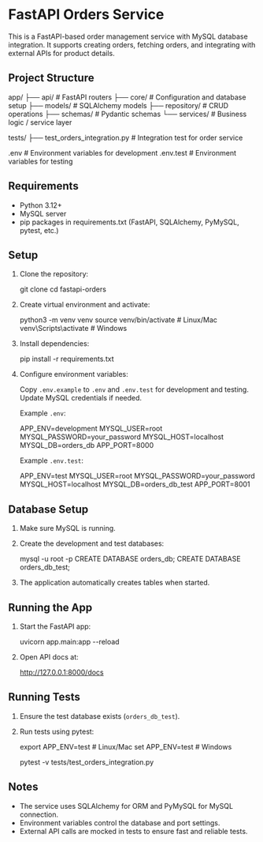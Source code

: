 FastAPI Orders Service
=====================

This is a FastAPI-based order management service with MySQL database integration. 
It supports creating orders, fetching orders, and integrating with external APIs 
for product details.

Project Structure
-----------------
app/
  ├── api/               # FastAPI routers
  ├── core/              # Configuration and database setup
  ├── models/            # SQLAlchemy models
  ├── repository/        # CRUD operations
  ├── schemas/           # Pydantic schemas
  └── services/          # Business logic / service layer

tests/
  ├── test_orders_integration.py  # Integration test for order service

.env                   # Environment variables for development
.env.test              # Environment variables for testing

Requirements
------------
- Python 3.12+
- MySQL server
- pip packages in requirements.txt (FastAPI, SQLAlchemy, PyMySQL, pytest, etc.)

Setup
-----
1. Clone the repository:

   git clone <your-repo-url>
   cd fastapi-orders

2. Create virtual environment and activate:

   python3 -m venv venv
   source venv/bin/activate  # Linux/Mac
   venv\Scripts\activate     # Windows

3. Install dependencies:

   pip install -r requirements.txt

4. Configure environment variables:

   Copy `.env.example` to `.env` and `.env.test` for development and testing.
   Update MySQL credentials if needed.

   Example `.env`:

     APP_ENV=development
     MYSQL_USER=root
     MYSQL_PASSWORD=your_password
     MYSQL_HOST=localhost
     MYSQL_DB=orders_db
     APP_PORT=8000

   Example `.env.test`:

     APP_ENV=test
     MYSQL_USER=root
     MYSQL_PASSWORD=your_password
     MYSQL_HOST=localhost
     MYSQL_DB=orders_db_test
     APP_PORT=8001

Database Setup
--------------
1. Make sure MySQL is running.
2. Create the development and test databases:

   mysql -u root -p
   CREATE DATABASE orders_db;
   CREATE DATABASE orders_db_test;

3. The application automatically creates tables when started.

Running the App
---------------
1. Start the FastAPI app:

   uvicorn app.main:app --reload

2. Open API docs at:

   http://127.0.0.1:8000/docs

Running Tests
-------------
1. Ensure the test database exists (`orders_db_test`).
2. Run tests using pytest:

   export APP_ENV=test   # Linux/Mac
   set APP_ENV=test      # Windows

   pytest -v tests/test_orders_integration.py

Notes
-----
- The service uses SQLAlchemy for ORM and PyMySQL for MySQL connection.
- Environment variables control the database and port settings.
- External API calls are mocked in tests to ensure fast and reliable tests.


